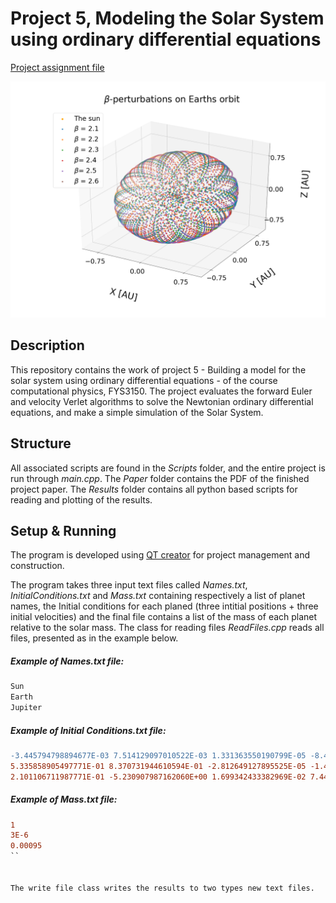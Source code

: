 # Project 5, Modeling the Solar System using ordinary differential equations
[Project assignment file](https://github.com/CompPhysics/ComputationalPhysics/blob/master/doc/Projects/2019/Project5/SolarSystem/pdf/SolarSystem.pdf)

![Image](https://github.com/OlineRanum/FYS3150/blob/master/Project_5/Paper/Figures/betta2.png)


## Description

This repository contains the work of project 5 - Building a model for the solar system using ordinary differential equations - of the course computational physics, FYS3150. The project evaluates the forward Euler and velocity Verlet algorithms to solve the Newtonian ordinary differential equations, and make a simple simulation of the Solar System. 


## Structure

All associated scripts are found in the _Scripts_ folder, and the entire project is run through _main.cpp_. The _Paper_ folder contains the PDF of the finished project paper. The _Results_ folder contains all python based scripts for reading and plotting of the results. 

## Setup & Running 

The program is developed using [QT creator](https://www.qt.io/download) for project management and construction.

The program takes three input text files called _Names.txt_, _InitialConditions.txt_ and _Mass.txt_ containing respectively a list of planet names, the Initial conditions for each planed (three intitial positions + three initial velocities) and the final file contains a list of the mass of each planet relative to the solar mass. The class for reading files _ReadFiles.cpp_ reads all files, presented as in the example below.  

##### Example of _Names.txt_ file:
```diff
Sun
Earth
Jupiter
```
##### Example of _Initial Conditions.txt_ file:
```diff
-3.445794798894677E-03 7.514129097010522E-03 1.331363550190799E-05 -8.442031504341172E-06 -1.537062205934645E-06 2.314790690956382E-07
5.335858905497771E-01 8.370731944610594E-01 -2.812649127895525E-05 -1.472817722343729E-02 9.288879282185889E-03 -5.766212639367660E-07
2.101106711987771E-01 -5.230907987162060E+00 1.699342433382969E-02 7.447883568716252E-03 6.628387409912372E-04 -1.693570419889271E-04
```

##### Example of _Mass.txt_ file:
```diff
1
3E-6
0.00095
``


The write file class writes the results to two types new text files.

